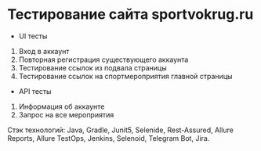 # Тестирование сайта sportvokrug.ru
- UI тесты
1. Вход в аккаунт
2. Повторная регистрация существующего аккаунта   
3. Тестирование ссылок из подвала страницы
4. Тестирование ссылок на спортмероприятия главной страницы
- API тесты
1. Информация об аккаунте
2. Запрос на все мероприятия

Стэк технологий:
Java, Gradle, Junit5, Selenide, Rest-Assured, Allure Reports, Allure TestOps, Jenkins, Selenoid, Telegram Bot, Jira.